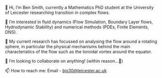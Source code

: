 👋 Hi, I’m Ben Smith, currently a Mathematics PhD student at the University of Leicester researching transition in complex flows.

👀 I’m interested in fluid dynamics (Flow Simulation, Boundary Layer flows, Hydrodynamic Stability) and numerical methods (PDEs, Finite Elements, DNS). 

🌱 My current research has focussed on analysing the flow around a rotating sphere, in particular the physical mechanisms behind the main characteristics of the flow such as the toroidal vortex around the equator.

💞️ I’m looking to collaborate on anything! (within reason...👀) 

📫 How to reach me: Email - bjs30@leicester.ac.uk
